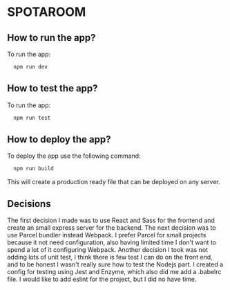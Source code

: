 # SPOTAROOM

## How to run the app?

To run the app: 
```bash
  npm run dev
```

## How to test the app?

To run the app: 
```bash
  npm run test
```

## How to deploy the app?

To deploy the app use the following command:
```bash
  npm run build
```
This will create a production ready file that can be deployed on 
any server.

## Decisions

The first decision I made was to use React and Sass for the 
frontend and create an small express server for the backend.
The next decision was to use Parcel bundler instead Webpack. 
I prefer Parcel for small projects because it not need 
configuration, also having limited time I don't want to spend
a lot of it configuring Webpack.
Another decision I took was not adding lots of unit test, I think
there is few test I can do on the front end, and to be honest I wasn't really
sure how to test the Nodejs part. I created a config for testing using Jest and
Enzyme, which also did me add a .babelrc file. I would like to add eslint for 
the project, but I did no have time.